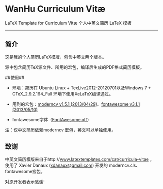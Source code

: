 WanHu Curriculum Vitæ
=========

LaTeX Template for Curriculum Vitæ
个人中英文简历 LaTeX 模板

-------------

简介
-------------
这是我的个人简历LaTeX模版，包含中英文两个版本。 

源中包含简历TeX源文件、所用的宏包，编译后生成的PDF格式简历模板。

##使用##

- 环境：简历在 Ubuntu Linux + TexLive2012-20120701以及Windows 7 + CTeX_2.9.2.164_Full 环境下使用XeLaTeX编译通过。

- 用到的宏包：[moderncv v1.5.1 (2013/04/29)](https://launchpad.net/moderncv/+download)、[fontawesome v3.1.1 (2013/05/10)](http://www.ctan.org/tex-archive/fonts/fontawesome)

- fontawesome字体（[FontAwesome.otf](http://mirrors.ctan.org/fonts/fontawesome/opentype/FontAwesome.otf)）

注：仅中文简历依赖moderncv 宏包，英文可以单独使用。


致谢
-------------
中英文简历模版来自于http://www.latextemplates.com/cat/curricula-vitae ，使用了 Xavier Danaux (xdanaux@gmail.com) 开发的 moderncv.cls、fontawesome宏包。

对原开发者表示感谢!
